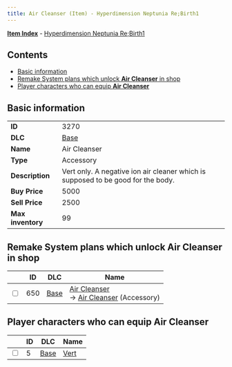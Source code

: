 ```yaml
---
title: Air Cleanser (Item) - Hyperdimension Neptunia Re;Birth1
---
```


[**Item Index**](/neptunia/rb1/item/index.html) - [Hyperdimension Neptunia Re;Birth1](/neptunia/rb1)

## Contents

- [Basic information](#basic-information)
- [Remake System plans which unlock **Air Cleanser** in shop](#remake-system-plans-which-unlock-air-cleanser-in-shop)
- [Player characters who can equip **Air Cleanser**](#player-characters-who-can-equip-air-cleanser)

## Basic information

|   |   |
| -- | -- |
| **ID** | 3270 |
| **DLC** | [Base](/neptunia/rb1/dlc/1-base.html) |
| **Name** | Air Cleanser |
| **Type** | Accessory |
| **Description** | Vert only. A negative ion air cleaner which is supposed to be good for the body. |
| **Buy Price** | 5000 |
| **Sell Price** | 2500 |
| **Max inventory** | 99 |


## Remake System plans which unlock **Air Cleanser** in shop

|    | ID | DLC | Name |
| -- | -- | --- | ---- |
| <input type="checkbox" id="rb1-remake-1-650" class="trackbox" /> | 650 | [Base](/neptunia/rb1/dlc/1-base.html) | [Air Cleanser](/neptunia/rb1/remake/1-650-air-cleanser.html)<br /> → [Air Cleanser](/neptunia/rb1/item/1-3270-air-cleanser.html) (Accessory) |


## Player characters who can equip **Air Cleanser**

|    | ID | DLC | Name |
| -- | -- | --- | ---- |
| <input type="checkbox" id="rb1-player-1-5" class="trackbox" /> | 5 | [Base](/neptunia/rb1/dlc/1-base.html) | [Vert](/neptunia/rb1/player/1-5-vert.html) |
